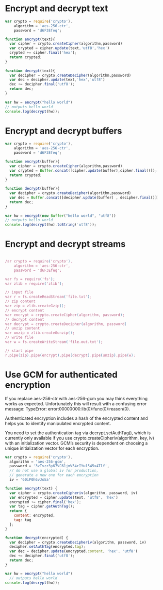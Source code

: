 # Encrypt and decrypt text
```javascript
var crypto = require('crypto'),
    algorithm = 'aes-256-ctr',
    password = 'd6F3Efeq';

function encrypt(text){
  var cipher = crypto.createCipher(algorithm,password)
  var crypted = cipher.update(text,'utf8','hex')
  crypted += cipher.final('hex');
  return crypted;
}
 
function decrypt(text){
  var decipher = crypto.createDecipher(algorithm,password)
  var dec = decipher.update(text,'hex','utf8')
  dec += decipher.final('utf8');
  return dec;
}
 
var hw = encrypt("hello world")
// outputs hello world
console.log(decrypt(hw));
```

# Encrypt and decrypt buffers
```javascript
var crypto = require('crypto'),
    algorithm = 'aes-256-ctr',
    password = 'd6F3Efeq';

function encrypt(buffer){
  var cipher = crypto.createCipher(algorithm,password)
  var crypted = Buffer.concat([cipher.update(buffer),cipher.final()]);
  return crypted;
}
 
function decrypt(buffer){
  var decipher = crypto.createDecipher(algorithm,password)
  var dec = Buffer.concat([decipher.update(buffer) , decipher.final()]);
  return dec;
}
 
var hw = encrypt(new Buffer("hello world", "utf8"))
// outputs hello world
console.log(decrypt(hw).toString('utf8'));

```

# Encrypt and decrypt streams
```javascript

/ar crypto = require('crypto'),
    algorithm = 'aes-256-ctr',
    password = 'd6F3Efeq';

var fs = require('fs');
var zlib = require('zlib');

// input file
var r = fs.createReadStream('file.txt');
// zip content
var zip = zlib.createGzip();
// encrypt content
var encrypt = crypto.createCipher(algorithm, password);
// decrypt content
var decrypt = crypto.createDecipher(algorithm, password)
// unzip content
var unzip = zlib.createGunzip();
// write file
var w = fs.createWriteStream('file.out.txt');

// start pipe
r.pipe(zip).pipe(encrypt).pipe(decrypt).pipe(unzip).pipe(w);
```
# Use GCM for authenticated encryption
If you replace aes-256-ctr with aes-256-gcm you may think everything works as expected. Unfortunately this will result with a confusing error message: TypeError: error:00000000:lib(0):func(0):reason(0).

Authenticated encryption includes a hash of the encrypted content and helps you to identify manipulated encrypted content.

You need to set the authentication tag via decrypt.setAuthTag(), which is currently only available if you use crypto.createCipheriv(algorithm, key, iv) with an initialization vector. GCM’s security is dependent on choosing a unique initialization vector for each encryption.

```javascript
var crypto = require('crypto'),
  algorithm = 'aes-256-gcm',
  password = '3zTvzr3p67VC61jmV54rIYu1545x4TlY',
  // do not use a global iv for production, 
  // generate a new one for each encryption
  iv = '60iP0h6vJoEa'

function encrypt(text) {
  var cipher = crypto.createCipheriv(algorithm, password, iv)
  var encrypted = cipher.update(text, 'utf8', 'hex')
  encrypted += cipher.final('hex');
  var tag = cipher.getAuthTag();
  return {
    content: encrypted,
    tag: tag
  };
}

function decrypt(encrypted) {
  var decipher = crypto.createDecipheriv(algorithm, password, iv)
  decipher.setAuthTag(encrypted.tag);
  var dec = decipher.update(encrypted.content, 'hex', 'utf8')
  dec += decipher.final('utf8');
  return dec;
}

var hw = encrypt("hello world")
  // outputs hello world
console.log(decrypt(hw));
```
